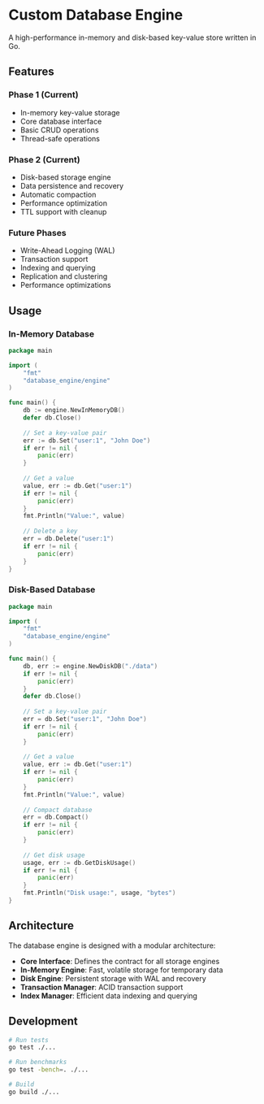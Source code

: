 # Custom Database Engine

A high-performance in-memory and disk-based key-value store written in Go.

## Features

### Phase 1 (Current)
- In-memory key-value storage
- Core database interface
- Basic CRUD operations
- Thread-safe operations

### Phase 2 (Current)
- Disk-based storage engine
- Data persistence and recovery
- Automatic compaction
- Performance optimization
- TTL support with cleanup

### Future Phases
- Write-Ahead Logging (WAL)
- Transaction support
- Indexing and querying
- Replication and clustering
- Performance optimizations

## Usage

### In-Memory Database
```go
package main

import (
    "fmt"
    "database_engine/engine"
)

func main() {
    db := engine.NewInMemoryDB()
    defer db.Close()
    
    // Set a key-value pair
    err := db.Set("user:1", "John Doe")
    if err != nil {
        panic(err)
    }
    
    // Get a value
    value, err := db.Get("user:1")
    if err != nil {
        panic(err)
    }
    fmt.Println("Value:", value)
    
    // Delete a key
    err = db.Delete("user:1")
    if err != nil {
        panic(err)
    }
}
```

### Disk-Based Database
```go
package main

import (
    "fmt"
    "database_engine/engine"
)

func main() {
    db, err := engine.NewDiskDB("./data")
    if err != nil {
        panic(err)
    }
    defer db.Close()
    
    // Set a key-value pair
    err = db.Set("user:1", "John Doe")
    if err != nil {
        panic(err)
    }
    
    // Get a value
    value, err := db.Get("user:1")
    if err != nil {
        panic(err)
    }
    fmt.Println("Value:", value)
    
    // Compact database
    err = db.Compact()
    if err != nil {
        panic(err)
    }
    
    // Get disk usage
    usage, err := db.GetDiskUsage()
    if err != nil {
        panic(err)
    }
    fmt.Println("Disk usage:", usage, "bytes")
}
```

## Architecture

The database engine is designed with a modular architecture:

- **Core Interface**: Defines the contract for all storage engines
- **In-Memory Engine**: Fast, volatile storage for temporary data
- **Disk Engine**: Persistent storage with WAL and recovery
- **Transaction Manager**: ACID transaction support
- **Index Manager**: Efficient data indexing and querying

## Development

```bash
# Run tests
go test ./...

# Run benchmarks
go test -bench=. ./...

# Build
go build ./...
```
